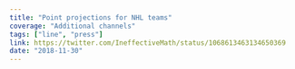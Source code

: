 ```yaml
---
title: "Point projections for NHL teams"
coverage: "Additional channels"
tags: ["line", "press"]
link: https://twitter.com/IneffectiveMath/status/1068613463134650369
date: "2018-11-30"
---
```

